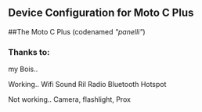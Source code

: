 ## Device Configuration for Moto C Plus

##The Moto C Plus (codenamed _"panelli"_)

### Thanks to: 
my Bois..

Working..
 Wifi
 Sound
 Ril
 Radio
 Bluetooth
 Hotspot
 
 Not working..
 Camera, flashlight, Prox
 
